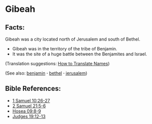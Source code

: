 # Gibeah #

## Facts: ##

Gibeah was a city located north of Jerusalem and south of Bethel.

* Gibeah was in the territory of the tribe of Benjamin.
* It was the site of a huge battle between the Benjamites and Israel.

(Translation suggestions: [How to Translate Names](https://git.door43.org/Door43/en-ta-translate-vol1/src/master/content/translate_names.md))

(See also: [benjamin](../other/benjamin.md) **·** [bethel](../other/bethel.md) **·** [jerusalem](../other/jerusalem.md))

## Bible References: ##

* [1 Samuel 10:26-27](https://door43.org/en/bible/notes/1sa/10/26)
* [2 Samuel 21:5-6](https://door43.org/en/bible/notes/2sa/21/05)
* [Hosea 09:8-9](https://door43.org/en/bible/notes/hos/09/08)
* [Judges 19:12-13](https://door43.org/en/bible/notes/jdg/19/12)

